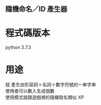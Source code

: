 ## 隨機命名／ID 產生器

# 程式碼版本
  python 3.7.3
  
# 用途
  就 產生由形容詞＋名詞＋數字符號的一串字串  
  使用者可以數入生成個數  
  使用模式就跟遊戲裡的隨機取名類似 XP
